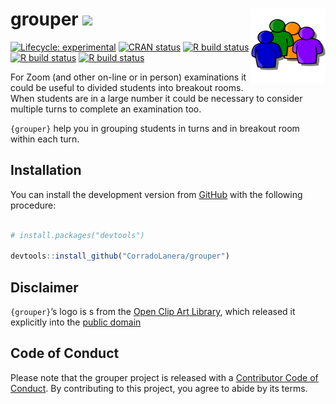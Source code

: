 
<!-- README.md is generated from README.Rmd. Please edit that file -->

# grouper [![](https://img.shields.io/badge/LIVEservice-click--here-orange.svg)](https://r-ubesp.dctv.unipd.it/shiny/grouper/) <img src='man/figures/logo.png' align="right" height="120" />

<!-- badges: start -->

[![Lifecycle:
experimental](https://img.shields.io/badge/lifecycle-experimental-orange.svg)](https://www.tidyverse.org/lifecycle/#experimental)
[![CRAN
status](https://www.r-pkg.org/badges/version/grouper)](https://CRAN.R-project.org/package=grouper)
[![R build
status](https://github.com/CorradoLanera/grouper/workflows/lint/badge.svg)](https://github.com/CorradoLanera/grouper/actions)
[![R build
status](https://github.com/CorradoLanera/grouper/workflows/R-CMD-check/badge.svg)](https://github.com/CorradoLanera/grouper/actions)
[![R build
status](https://github.com/CorradoLanera/grouper/workflows/test-coverage/badge.svg)](https://github.com/CorradoLanera/grouper/actions)
<!-- badges: end -->

For Zoom (and other on-line or in person) examinations it could be
useful to divided students into breakout rooms. When students are in a
large number it could be necessary to consider multiple turns to
complete an examination too.

`{grouper}` help you in grouping students in turns and in breakout room
within each turn.

## Installation

You can install the development version from
[GitHub](https://github.com/) with the following procedure:

``` r

# install.packages("devtools")

devtools::install_github("CorradoLanera/grouper")
```

## Disclaimer

`{grouper}`’s logo is s from the [Open Clip Art
Library](https://openclipart.org/), which released it explicitly into
the [public domain](https://en.wikipedia.org/wiki/public_domain)

## Code of Conduct

Please note that the grouper project is released with a [Contributor
Code of
Conduct](https://contributor-covenant.org/version/2/0/CODE_OF_CONDUCT.html).
By contributing to this project, you agree to abide by its terms.
